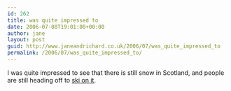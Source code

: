```yaml
---
id: 262
title: was quite impressed to
date: 2006-07-08T19:01:00+00:00
author: jane
layout: post
guid: http://www.janeandrichard.co.uk/2006/07/was_quite_impressed_to
permalink: /2006/07/was_quite_impressed_to/
---
```

I was quite impressed to see that there is still snow in Scotland, and people are still heading off to [ski on it](http://www.highland-instinct.co.uk/cairngorm/winter200506/jul06/1/index.html).